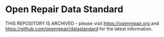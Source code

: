 # Open Repair Data Standard

THIS REPOSITORY IS ARCHIVED - please visit https://openrepair.org and https://github.com/openrepair/datastandard for the latest information.
